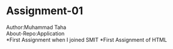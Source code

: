 <h1>Assignment-01</h1>
Author:Muhammad Taha<br>
About-Repo:Application <br>
*First Assignment when I joined SMIT
*First Assignment of HTML
